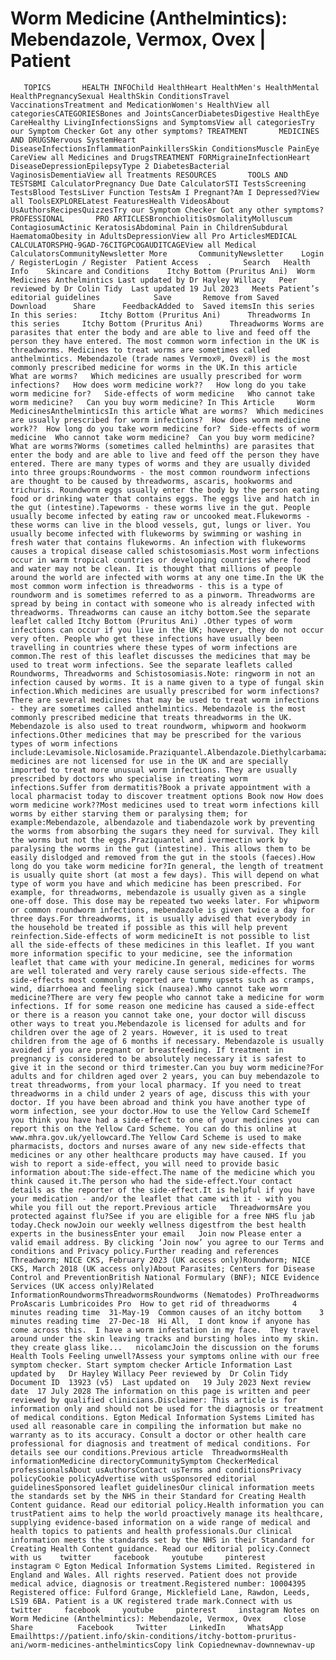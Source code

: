 # Worm Medicine (Anthelmintics): Mebendazole, Vermox, Ovex | Patient

       TOPICS       HEALTH INFOChild HealthHeart HealthMen's HealthMental HealthPregnancySexual HealthSkin ConditionsTravel VaccinationsTreatment and MedicationWomen's HealthView all categoriesCATEGORIESBones and JointsCancerDiabetesDigestive HealthEye CareHealthy LivingInfectionsSigns and SymptomsView all categoriesTry our Symptom Checker Got any other symptoms? TREATMENT       MEDICINES AND DRUGSNervous SystemHeart DiseaseInfectionsInflammationPainkillersSkin ConditionsMuscle PainEye CareView all Medicines and DrugsTREATMENT FORMigraineInfectionHeart DiseaseDepressionEpilepsyType 2 DiabetesBacterial VaginosisDementiaView all Treatments RESOURCES       TOOLS AND TESTSBMI CalculatorPregnancy Due Date CalculatorSTI TestsScreening TestsBlood TestsLiver Function TestsAm I Pregnant?Am I Depressed?View all ToolsEXPLORELatest FeaturesHealth VideosAbout UsAuthorsRecipesQuizzesTry our Symptom Checker Got any other symptoms? PROFESSIONAL       PRO ARTICLESBronchiolitisOsmolalityMolluscum ContagiosumActinic KeratosisAbdominal Pain in ChildrenSubdural HaematomaObesity in AdultsDepressionView all Pro ArticlesMEDICAL CALCULATORSPHQ-9GAD-76CITGPCOGAUDITCAGEView all Medical CalculatorsCommunityNewsletter More       CommunityNewsletter    Login / RegisterLogin / Register  Patient Access  .       Search   Health Info    Skincare and Conditions    Itchy Bottom (Pruritus Ani)  Worm Medicines Anthelmintics Last updated by Dr Hayley Willacy   Peer reviewed by Dr Colin Tidy  Last updated 19 Jul 2023   Meets Patient’s editorial guidelines            Save       Remove from Saved       Download      Share      FeedbackAdded to  Saved itemsIn this series    In this series:     Itchy Bottom (Pruritus Ani)      Threadworms In this series     Itchy Bottom (Pruritus Ani)      Threadworms Worms are parasites that enter the body and are able to live and feed off the person they have entered. The most common worm infection in the UK is threadworms. Medicines to treat worms are sometimes called anthelmintics. Mebendazole (trade names Vermox®, Ovex®) is the most commonly prescribed medicine for worms in the UK.In this article   What are worms?   Which medicines are usually prescribed for worm infections?   How does worm medicine work??   How long do you take worm medicine for?   Side-effects of worm medicine   Who cannot take worm medicine?   Can you buy worm medicine? In This Article     Worm MedicinesAnthelminticsIn this article What are worms?  Which medicines are usually prescribed for worm infections?  How does worm medicine work??  How long do you take worm medicine for?  Side-effects of worm medicine  Who cannot take worm medicine?  Can you buy worm medicine? What are worms?Worms (sometimes called helminths) are parasites that enter the body and are able to live and feed off the person they have entered. There are many types of worms and they are usually divided into three groups:Roundworms - the most common roundworm infections are thought to be caused by threadworms, ascaris, hookworms and trichuris. Roundworm eggs usually enter the body by the person eating food or drinking water that contains eggs. The eggs live and hatch in the gut (intestine).Tapeworms - these worms live in the gut. People usually become infected by eating raw or uncooked meat.Flukeworms - these worms can live in the blood vessels, gut, lungs or liver. You usually become infected with flukeworms by swimming or washing in fresh water that contains flukeworms. An infection with flukeworms causes a tropical disease called schistosomiasis.Most worm infections occur in warm tropical countries or developing countries where food and water may not be clean. It is thought that millions of people around the world are infected with worms at any one time.In the UK the most common worm infection is threadworms - this is a type of roundworm and is sometimes referred to as a pinworm. Threadworms are spread by being in contact with someone who is already infected with threadworms. Threadworms can cause an itchy bottom.See the separate leaflet called Itchy Bottom (Pruritus Ani) .Other types of worm infections can occur if you live in the UK; however, they do not occur very often. People who get these infections have usually been travelling in countries where these types of worm infections are common.The rest of this leaflet discusses the medicines that may be used to treat worm infections. See the separate leaflets called Roundworms, Threadworms and Schistosomiasis.Note: ringworm in not an infection caused by worms. It is a name given to a type of fungal skin infection.Which medicines are usually prescribed for worm infections?There are several medicines that may be used to treat worm infections - they are sometimes called anthelmintics. Mebendazole is the most commonly prescribed medicine that treats threadworms in the UK. Mebendazole is also used to treat roundworm, whipworm and hookworm infections.Other medicines that may be prescribed for the various types of worm infections include:Levamisole.Niclosamide.Praziquantel.Albendazole.Diethylcarbamazine.Ivermectin.Tiabendazole.These medicines are not licensed for use in the UK and are specially imported to treat more unusual worm infections. They are usually prescribed by doctors who specialise in treating worm infections.Suffer from dermatitis?Book a private appointment with a local pharmacist today to discover treatment options Book now How does worm medicine work??Most medicines used to treat worm infections kill worms by either starving them or paralysing them; for example:Mebendazole, albendazole and tiabendazole work by preventing the worms from absorbing the sugars they need for survival. They kill the worms but not the eggs.Praziquantel and ivermectin work by paralysing the worms in the gut (intestine). This allows them to be easily dislodged and removed from the gut in the stools (faeces).How long do you take worm medicine for?In general, the length of treatment is usually quite short (at most a few days). This will depend on what type of worm you have and which medicine has been prescribed. For example, for threadworms, mebendazole is usually given as a single one-off dose. This dose may be repeated two weeks later. For whipworm or common roundworm infections, mebendazole is given twice a day for three days.For threadworms, it is usually advised that everybody in the household be treated if possible as this will help prevent reinfection.Side-effects of worm medicineIt is not possible to list all the side-effects of these medicines in this leaflet. If you want more information specific to your medicine, see the information leaflet that came with your medicine.In general, medicines for worms are well tolerated and very rarely cause serious side-effects. The side-effects most commonly reported are tummy upsets such as cramps, wind, diarrhoea and feeling sick (nausea).Who cannot take worm medicine?There are very few people who cannot take a medicine for worm infections. If for some reason one medicine has caused a side-effect or there is a reason you cannot take one, your doctor will discuss other ways to treat you.Mebendazole is licensed for adults and for children over the age of 2 years. However, it is used to treat children from the age of 6 months if necessary. Mebendazole is usually avoided if you are pregnant or breastfeeding. If treatment in pregnancy is considered to be absolutely necessary it is safest to give it in the second or third trimester.Can you buy worm medicine?For adults and for children aged over 2 years, you can buy mebendazole to treat threadworms, from your local pharmacy. If you need to treat threadworms in a child under 2 years of age, discuss this with your doctor. If you have been abroad and think you have another type of worm infection, see your doctor.How to use the Yellow Card SchemeIf you think you have had a side-effect to one of your medicines you can report this on the Yellow Card Scheme. You can do this online at www.mhra.gov.uk/yellowcard.The Yellow Card Scheme is used to make pharmacists, doctors and nurses aware of any new side-effects that medicines or any other healthcare products may have caused. If you wish to report a side-effect, you will need to provide basic information about:The side-effect.The name of the medicine which you think caused it.The person who had the side-effect.Your contact details as the reporter of the side-effect.It is helpful if you have your medication - and/or the leaflet that came with it - with you while you fill out the report.Previous article   ThreadwormsAre you protected against flu?See if you are eligible for a free NHS flu jab today.Check nowJoin our weekly wellness digestfrom the best health experts in the businessEnter your email   Join now Please enter a valid email address. By clicking ‘Join now’ you agree to our Terms and conditions and Privacy policy.Further reading and references  Threadworm; NICE CKS, February 2023 (UK access only)Roundworm; NICE CKS, March 2018 (UK access only)About Parasites; Centers for Disease Control and PreventionBritish National Formulary (BNF); NICE Evidence Services (UK access only)Related InformationRoundwormsThreadwormsRoundworms (Nematodes) ProThreadworms ProAscaris Lumbricoides Pro  How to get rid of threadworms     4 minutes reading time  31-May-19  Common causes of an itchy bottom    3 minutes reading time  27-Dec-18  Hi All,  I dont know if anyone has come across this.  I have a worm infestation in my face.  They travel around under the skin leaving tracks and bursting holes into my skin.  they create glass like...   nicolamcJoin the discussion on the forums Health Tools Feeling unwell?Assess your symptoms online with our free symptom checker. Start symptom checker Article Information Last updated by   Dr Hayley Willacy Peer reviewed by  Dr Colin Tidy Document ID  13923 (v5)  Last updated on   19 July 2023 Next review date  17 July 2028 The information on this page is written and peer reviewed by qualified clinicians.Disclaimer: This article is for information only and should not be used for the diagnosis or treatment of medical conditions. Egton Medical Information Systems Limited has used all reasonable care in compiling the information but make no warranty as to its accuracy. Consult a doctor or other health care professional for diagnosis and treatment of medical conditions. For details see our conditions.Previous article  ThreadwormsHealth informationMedicine directoryCommunitySymptom CheckerMedical professionalsAbout usAuthorsContact usTerms and conditionsPrivacy policyCookie policyAdvertise with usSponsored editorial guidelinesSponsored leaflet guidelinesOur clinical information meets the standards set by the NHS in their Standard for Creating Health Content guidance. Read our editorial policy.Health information you can trustPatient aims to help the world proactively manage its healthcare, supplying evidence-based information on a wide range of medical and health topics to patients and health professionals.Our clinical information meets the standards set by the NHS in their Standard for Creating Health Content guidance. Read our editorial policy.Connect with us    twitter     facebook     youtube     pinterest     instagram © Egton Medical Information Systems Limited. Registered in England and Wales. All rights reserved. Patient does not provide medical advice, diagnosis or treatment.Registered number: 10004395 Registered office: Fulford Grange, Micklefield Lane, Rawdon, Leeds, LS19 6BA. Patient is a UK registered trade mark.Connect with us    twitter     facebook     youtube     pinterest     instagram Notes on Worm Medicine (Anthelmintics): Mebendazole, Vermox, Ovex     close Share          Facebook     Twitter     LinkedIn     WhatsApp     Emailhttps://patient.info/skin-conditions/itchy-bottom-pruritus-ani/worm-medicines-anthelminticsCopy link Copiednewnav-downnewnav-up

